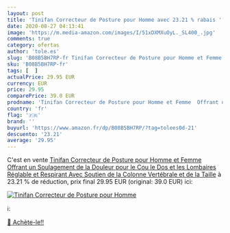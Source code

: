 ```yaml
---
layout: post
title: 'Tinifan Correcteur de Posture pour Homme avec 23.21 % rabais '
date: 2020-08-27 04:13:41
image: 'https://m.media-amazon.com/images/I/51xDXMXuOyL._SL400_.jpg'
comments: true
category: ofertas
author: 'tole.es'
slug: 'B08B5BH7RP-fr Tinifan Correcteur de Posture pour Homme et Femme Offrant...'
sku: 'B08B5BH7RP-fr'
tags: [  ]
actualPrice: 29.95 EUR
currency: EUR
price: 29.95
comparePrice: 39.0 EUR
prodname: 'Tinifan Correcteur de Posture pour Homme et Femme  Offrant un Soulagement de la Douleur pour le Cou le Dos et les Lombaires  Réglable et Respirant Avec Soutien de la Colonne Vertébrale et de la Taille'
country: 'fr'
flag: '🇫🇷'
brand: ''
buyurl: 'https://www.amazon.fr/dp/B08B5BH7RP/?tag=tolees0d-21'
descuento: '23.21'
average: '29.95'
---
```


C'est en vente [Tinifan Correcteur de Posture pour Homme et Femme  Offrant un Soulagement de la Douleur pour le Cou le Dos et les Lombaires  Réglable et Respirant Avec Soutien de la Colonne Vertébrale et de la Taille](https://www.amazon.fr/dp/B08B5BH7RP/?tag=tolees0d-21)  à  23.21 % de réduction, prix final  29.95 EUR (original: 39.0 EUR) ici:

[![Tinifan Correcteur de Posture pour Homme](https://m.media-amazon.com/images/I/51xDXMXuOyL._SL400_.jpg)](https://www.amazon.fr/dp/B08B5BH7RP/?tag=tolees0d-21)

ℹ️:


[🛒 Achète-le!!](https://www.amazon.fr/dp/B08B5BH7RP/?tag=tolees0d-21)
